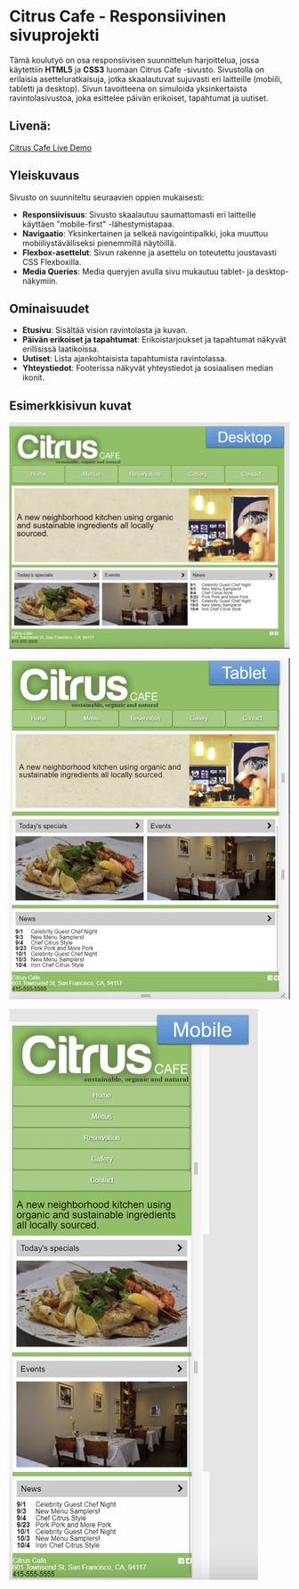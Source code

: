 # Citrus Cafe - Responsiivinen sivuprojekti

Tämä koulutyö on osa responsiivisen suunnittelun harjoittelua, jossa käytettiin **HTML5** ja **CSS3** luomaan Citrus Cafe -sivusto. Sivustolla on erilaisia asetteluratkaisuja, jotka skaalautuvat sujuvasti eri laitteille (mobiili, tabletti ja desktop). Sivun tavoitteena on simuloida yksinkertaista ravintolasivustoa, joka esittelee päivän erikoiset, tapahtumat ja uutiset.

## Livenä:

[Citrus Cafe Live Demo](https://saima445.github.io/09-citrus-cafe/)

## Yleiskuvaus

Sivusto on suunniteltu seuraavien oppien mukaisesti:

- **Responsiivisuus**: Sivusto skaalautuu saumattomasti eri laitteille käyttäen "mobile-first" -lähestymistapaa.
- **Navigaatio**: Yksinkertainen ja selkeä navigointipalkki, joka muuttuu mobiiliystävälliseksi pienemmillä näytöillä.
- **Flexbox-asettelut**: Sivun rakenne ja asettelu on toteutettu joustavasti CSS Flexboxilla.
- **Media Queries**: Media queryjen avulla sivu mukautuu tablet- ja desktop-näkymiin.

## Ominaisuudet

- **Etusivu**: Sisältää vision ravintolasta ja kuvan.
- **Päivän erikoiset ja tapahtumat**: Erikoistarjoukset ja tapahtumat näkyvät erillisissä laatikoissa.
- **Uutiset**: Lista ajankohtaisista tapahtumista ravintolassa.
- **Yhteystiedot**: Footerissa näkyvät yhteystiedot ja sosiaalisen median ikonit.

## Esimerkkisivun kuvat

![Desktop](./images/citrus-desktop.png)

![Tablet](./images/citrus-tablet.png)

![Mobile](./images/citrus-mobile.png)
